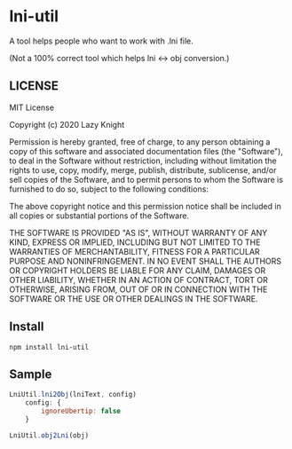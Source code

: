 # lni-util

A tool helps people who want to work with .lni file.

(Not a 100% correct tool which helps lni <-> obj conversion.)

## LICENSE

MIT License

Copyright (c) 2020 Lazy Knight

Permission is hereby granted, free of charge, to any person obtaining a copy
of this software and associated documentation files (the "Software"), to deal
in the Software without restriction, including without limitation the rights
to use, copy, modify, merge, publish, distribute, sublicense, and/or sell
copies of the Software, and to permit persons to whom the Software is
furnished to do so, subject to the following conditions:

The above copyright notice and this permission notice shall be included in all
copies or substantial portions of the Software.

THE SOFTWARE IS PROVIDED "AS IS", WITHOUT WARRANTY OF ANY KIND, EXPRESS OR
IMPLIED, INCLUDING BUT NOT LIMITED TO THE WARRANTIES OF MERCHANTABILITY,
FITNESS FOR A PARTICULAR PURPOSE AND NONINFRINGEMENT. IN NO EVENT SHALL THE
AUTHORS OR COPYRIGHT HOLDERS BE LIABLE FOR ANY CLAIM, DAMAGES OR OTHER
LIABILITY, WHETHER IN AN ACTION OF CONTRACT, TORT OR OTHERWISE, ARISING FROM,
OUT OF OR IN CONNECTION WITH THE SOFTWARE OR THE USE OR OTHER DEALINGS IN THE
SOFTWARE.

## Install

`npm install lni-util`

## Sample

```javascript
LniUtil.lni2Obj(lniText, config)
    config: {
        ignoreUbertip: false
    }

LniUtil.obj2Lni(obj)
```
